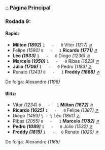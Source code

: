 ### [⌂ Página Principal](https://grupo-de-xadrez.github.io/)

### Rodada 9:

#### Rapid:

* **Milton *(1892)*** `1   -   0` Vitor *(1317)* [↗](https://www.lichess.org/cvAf4XYT) 
* Felipe *(1590)* `0   -   1` **Ricardo *(1771)*** [↗](https://www.lichess.org/jORs1Lx5) 
* **Léo *(1933)*** `1   -   0` Diogo *(1236)* [↗](https://www.lichess.org/bokVjkNU) 
* **Marcelo *(1950)*** `1   -   0` Ribas *(1623)* [↗](https://www.lichess.org/H57Di5PJ) 
* **Júlio *(1706)*** `1   -   0` Pedro *(1183)* [↗](https://www.lichess.org/rROVT2Qw) 
* Renato *(1243)* `0   -   1` **Freddy *(1868)*** [↗](https://www.lichess.org/rxPhGsIN) 

De folga: Alexandre *(1196)*

#### Blitz:

* Vitor *(1234)* `0   -   1` **Milton *(1672)*** [↗](https://www.lichess.org/vf5wM9Rz) 
* **Ricardo *(1625)*** `1   -   0` Felipe *(1387)* [↗](https://www.lichess.org/GY5kET9w) 
* Diogo *(1493)* `½ - ½` Léo *(1861)* [↗](https://www.lichess.org/JAvSCtvm) 
* Ribas *(2055)* `0   -   1` **Marcelo *(1782)*** [↗](https://www.lichess.org/7Y9AzenX) 
* **Pedro *(1089)*** `1   -   0` Júlio *(1532)* [↗](https://www.lichess.org/HIltIKfw) 
* **Freddy *(1815)*** `1   -   0` Renato *(1020)* [↗](https://www.lichess.org/He4kkwh3) 

De folga: Alexandre *(1165)*

